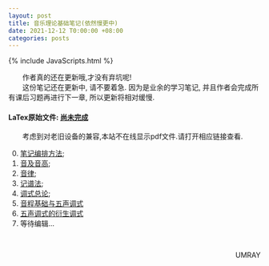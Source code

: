 ```yaml
---
layout: post
title: 音乐理论基础笔记(依然慢更中)
date: 2021-12-12 T0:00:00 +08:00
categories: posts
---
```


{% include JavaScripts.html %}

&emsp;&emsp;作者真的还在更新哦,才没有弃坑呢!  
&emsp;&emsp;这份笔记还在更新中, 请不要着急. 因为是业余的学习笔记, 并且作者会完成所有课后习题再进行下一章, 所以更新将相对缓慢.  

#### LaTex原始文件: [尚未完成](https://music.163.com/#/playlist?id=7077611946 "听听歌按钮") ####  

&emsp;&emsp;考虑到对老旧设备的兼容,本站不在线显示pdf文件.请打开相应链接查看.  

0. [笔记编排方法](/include/MTB/0.笔记编排方法.pdf);  
1. [音及音高](/include/MTB/1.音及音高.pdf);  
2. [音律](/include/MTB/2.音律.pdf);  
3. [记谱法](/include/MTB/3.记谱法.pdf);  
4. [调式总论](/include/MTB/4.调式总论.pdf);  
5. [音程基础与五声调式](/include/MTB/5.音程基础与五声调式.pdf)  
6. [五声调式的衍生调式](/include/MTB/6.五声调式的衍生调式.pdf)  
7. 等待编辑...  

&emsp;&emsp;
<p align="right">UMRAY</p>
